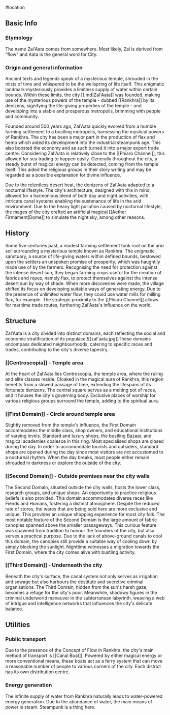 #location 

## Basic Info
### Etymology
The name Zal'Aata comes from somewhere. Most likely, Zal is derived from "flow" and Aata is the general word for City.
### Origin and general information
Ancient texts and legends speak of a mysterious temple, shrouded in the mists of time and whispered to be the wellspring of life itself. This enigmatic landmark mysteriously provides a limitless supply of water within certain bounds. Within these limits, the city [[.md|Zal'Aata]] was founded, making use of the mysterious powers of the temple - dubbed [[Rankhra]] by its denizens, signifying the life-giving properties of the temple - and developing into a stable and prosperous metropolis, brimming with people and community.

Founded around 500 years ago, Zal'Aata quickly evolved from a humble farming settlement to a bustling metropolis, harnessing the mystical powers of Rankhra. The city has been a major part in the production of flax and hemp which aided its development into the industrial steampunk age. This also boosted the economy and as such turned it into a major export trade centre. Considering Zal'Aata is relatively close to the [[Phiaro Channel]], this allowed for sea trading to happen easily. Generally throughout the city, a steady burst of magical energy can be detected, coming from the temple itself. This aided the religious groups in their story writing and may be regarded as a possible explanation for divine influence.

Due to the relentless desert heat, the denizens of Zal'Aata adapted to a nocturnal lifestyle. The city's architecture, designed with this in mind, allowed for a harmonious blend of both day and night activities, with intricate canal systems enabling the sustenance of life in the arid environment. Due to the heavy light pollution caused by nocturnal lifestyle, the mages of the city crafted an artificial magical [[Aether Firmament|Dome]] to simulate the night sky, among other reasons.
## History
Some five centuries past, a modest farming settlement took root on the arid soil surrounding a mysterious temple known as Rankhra. The enigmatic sanctuary, a source of life-giving waters within defined bounds, bestowed upon the settlers an unspoken promise of prosperity, which was haughtily made use of by the farmers. Recognising the need for protection against the intense desert sun, they began farming crops useful for the creation of fabrics and ropes, namely flax, to protect themselves against the intense desert sun by way of shade.
When more discoveries were made, the village shifted its focus on developing suitable ways of generating energy. Due to the presence of unlimited water flow, they could use water mills for milling flax, for example. 
The strategic proximity to the [[Phiaro Channel]] allows for maritime trade routes, furthering Zal'Aata's influence on the world. 
## Structure

Zal'Aata is a city divided into distinct domains, each reflecting the social and economic stratification of its populace.![[zal'aata.jpg]]These domains encompass dedicated neighbourhoods, catering to specific races and trades, contributing to the city's diverse tapestry.
### [[Centroscopia]] - Temple area
At the heart of Zal'Aata lies Centroscopia, the temple area, where the ruling and elite classes reside. Cloaked in the magical aura of Rankhra, this region benefits from a slowed passage of time, extending the lifespans of its fortunate denizens. The central square serves as a melting pot of races, and it houses the city's governing body. Exclusive places of worship for various religious groups surround the temple, adding to the spiritual aura.
### [[First Domain]] - Circle around temple area
Slightly removed from the temple's influence, the First Domain accommodates the middle class, shop owners, and educational institutions of varying levels. Standard and luxury shops, the bustling Bazaar, and magical academies coalesce in this ring.
Most specialised shops are closed during the day. In order to accommodate tourists and outsiders, standard shops are opened during the day since most visitors are not accustomed to a nocturnal rhythm. When the day breaks, most people either remain shrouded in darkness or explore the outside of the city.
### [[Second Domain]] - Outside premises near the city walls
The Second Domain, situated outside the city walls, hosts the lower class, research groups, and unique shops. An opportunity to practice religious beliefs is also provided.
This domain accommodates diverse races like Fiends and Humans, fostering a distinct atmosphere.
Despite the reduced rate of stores, the wares that are being sold here are more exclusive and unique. This provides an unique shopping experience for most city folk.
The most notable feature of the Second Domain is the large amount of fabric canopies spanned above the smaller passageways. This curious feature was spawned from tradition to honour the founders of the city, but also serves a practical purpose. Due to the lack of above-ground canals to cool this domain, the canopies still provide a suitable way of cooling down by simply blocking the sunlight.
Nighttime witnesses a migration towards the First Domain, where the city comes alive with bustling activity.
### [[Third Domain]] - Underneath the city
Beneath the city's surface, the canal system not only serves as irrigation and sewage but also harbours the destitute and secretive criminal organisations. The Third Domain, hidden from the sun's harsh gaze, becomes a refuge for the city's poor. Meanwhile, shadowy figures in the criminal underworld maneuver in the subterranean labyrinth, weaving a web of intrigue and intelligence networks that influences the city's delicate balance.

## Utilities
### Public transport
Due to the presence of the Concept of Flow in Rankhra, the city's main method of transport is [[Canal Boat]]. Powered by either magical energy or more conventional means, these boats act as a ferry system that can move a reasonable number of people to various corners of the city. Each district has its own distribution centre. 
### Energy generation
The infinite supply of water from Rankhra naturally leads to water-powered energy generation. Due to the abundance of water, the main means of power is steam. Steampunk is a thing here.

